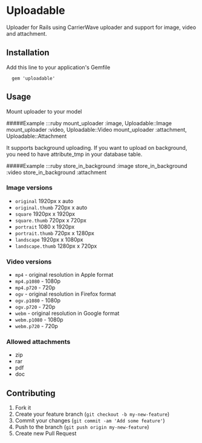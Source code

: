 # Uploadable

Uploader for Rails using CarrierWave uploader and support for image, video and attachment.

## Installation

Add this line to your application's Gemfile

	  gem 'uploadable'

## Usage

Mount uploader to your model

#####Example
	:::ruby
	mount_uploader :image, Uploadable::Image
	mount_uploader :video, Uploadable::Video
	mount_uploader :attachment, Uploadable::Attachment

It supports background uploading. If you want to upload on background, you need to have attribute_tmp in your database table.

#####Example
	:::ruby
	store_in_background :image
	store_in_background :video
	store_in_background :attachment

### Image versions
* `original` 1920px x auto
* `original.thumb` 720px x auto
* `square` 1920px x 1920px
* `square.thumb` 720px x 720px 
* `portrait` 1080 x 1920px
* `portrait.thumb` 720px x 1280px
* `landscape` 1920px x 1080px
* `landscape.thumb` 1280px x 720px

### Video versions
* `mp4` - original resolution in Apple format
* `mp4.p1080` - 1080p
* `mp4.p720` - 720p
* `ogv` - original resolution in Firefox format
* `ogv.p1080` - 1080p
* `ogv.p720` - 720p
* `webm` - original resolution in Google format
* `webm.p1080` - 1080p
* `webm.p720` - 720p

### Allowed attachments
* zip
* rar
* pdf
* doc

## Contributing

1. Fork it
2. Create your feature branch (`git checkout -b my-new-feature`)
3. Commit your changes (`git commit -am 'Add some feature'`)
4. Push to the branch (`git push origin my-new-feature`)
5. Create new Pull Request
